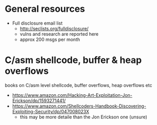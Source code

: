 # General resources

* Full disclosure email list
    * http://seclists.org/fulldisclosure/
    * vulns and research are reported here
    * approx 200 msgs per month


# C/asm shellcode, buffer & heap overflows

books on C/asm level shellcode, buffer overflows, heap overflows etc

* https://www.amazon.com/Hacking-Art-Exploitation-Jon-Erickson/dp/1593271441/
* https://www.amazon.com/Shellcoders-Handbook-Discovering-Exploiting-Security/dp/047008023X
    * this may be more detaile than the Jon Erickson one (unsure)


